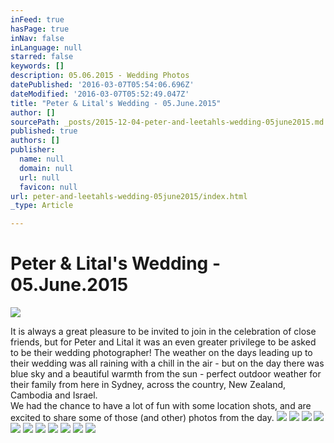 ```yaml
---
inFeed: true
hasPage: true
inNav: false
inLanguage: null
starred: false
keywords: []
description: 05.06.2015 - Wedding Photos
datePublished: '2016-03-07T05:54:06.696Z'
dateModified: '2016-03-07T05:52:49.047Z'
title: "Peter & Lital's Wedding - 05.June.2015"
author: []
sourcePath: _posts/2015-12-04-peter-and-leetahls-wedding-05june2015.md
published: true
authors: []
publisher:
  name: null
  domain: null
  url: null
  favicon: null
url: peter-and-leetahls-wedding-05june2015/index.html
_type: Article

---
```

# Peter & Lital's Wedding - 05.June.2015
![](https://s3-us-west-2.amazonaws.com/the-grid-img/p/a14857199c8e62d3d22c10a190ed1f0697ff5447.jpg)

It is always a great pleasure to be invited to join in the celebration of close friends, but for Peter and Lital it was an even greater privilege to be asked to be their wedding photographer! The weather on the days leading up to their wedding was all raining with a chill in the air - but on the day there was blue sky and a beautiful warmth from the sun - perfect outdoor weather for their family from here in Sydney, across the country, New Zealand, Cambodia and Israel.  
We had the chance to have a lot of fun with some location shots, and are excited to share some of those (and other) photos from the day.
![](https://s3-us-west-2.amazonaws.com/the-grid-img/p/432e2e0d468d8d8057e4ac516bddd59e8740c424.png)
![](https://s3-us-west-2.amazonaws.com/the-grid-img/p/3774da64dc67fa1956ba92d43cdbc119fc5455e3.png)
![](https://s3-us-west-2.amazonaws.com/the-grid-img/p/3aa41848dd19cfce47a093842fd9e0196d48e2b7.png)
![](https://s3-us-west-2.amazonaws.com/the-grid-img/p/dab4c2df486b73f0ed9630d3ad624cb14d5c4279.png)
![](https://s3-us-west-2.amazonaws.com/the-grid-img/p/9e7a789c9a38dc3b6565635600ebd5b5332def01.png)
![](https://s3-us-west-2.amazonaws.com/the-grid-img/p/3e06ba2b23ef069c3895c119433673f2b01e33e8.png)
![](https://s3-us-west-2.amazonaws.com/the-grid-img/p/c754c5c528f010d42949a25f2ea09fe2a224bc21.png)
![](https://s3-us-west-2.amazonaws.com/the-grid-img/p/26c00dee3718ac7c386e757974f48dadc264285d.png)
![](https://s3-us-west-2.amazonaws.com/the-grid-img/p/69c95cfddf3fa73a9ea1e1368eb6d1687e0189b4.png)
![](https://s3-us-west-2.amazonaws.com/the-grid-img/p/aa36daf419d1c4a8a6b42cd4052cffeeb395be6c.png)
![](https://s3-us-west-2.amazonaws.com/the-grid-img/p/980fced8fd4f9ec4ca9750ca322d4073e24319ba.png)